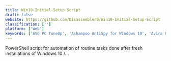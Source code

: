 ```yaml
---
title: Win10-Initial-Setup-Script
draft: false 
website: https://github.com/Disassembler0/Win10-Initial-Setup-Script
classification: ['']
platform: ['Web']
keywords: ['AVG PC TuneUp', 'Ashampoo AntiSpy for Windows 10', 'Avira Privacy Pal', 'Blackbird', 'DisableWinTracking', 'DoNotSpy10', 'Privacy Repairer', 'Private WinTen', 'ShutUp10', 'Spybot Anti-Beacon', 'W10Privacy', 'WPD', 'WinPurify', 'Windows 10 Lite', 'WindowsSpyBlocker', 'Winja']
---
```

PowerShell script for automation of routine tasks done after fresh installations of Windows 10 /...